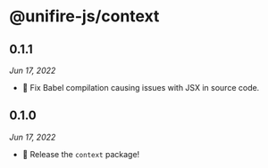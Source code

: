 # @unifire-js/context

## 0.1.1

<i>Jun 17, 2022</i>

* 🔧 Fix Babel compilation causing issues with JSX in source code.

## 0.1.0

<i>Jun 17, 2022</i>

* 🚀 Release the `context` package!